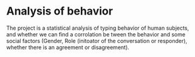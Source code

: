 # Analysis of behavior
The project is a statistical analysis of typing behavior of human subjects, and whether we can find a corrolation be tween the behavior and some social factors (Gender, Role (initoator of the conversation or responder), whether there is an agreement or disagreement).
